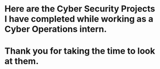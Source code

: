 # Here are the Cyber Security Projects I have completed while working as a Cyber Operations intern.
# Thank you for taking the time to look at them.
